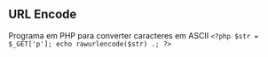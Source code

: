 ## URL Encode

Programa em PHP para converter caracteres em ASCII
`<?php $str = $_GET['p']; echo rawurlencode($str) .; ?>`